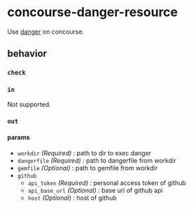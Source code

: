 # concourse-danger-resource
Use [danger](https://danger.systems/ruby) on concourse.

## behavior
### `check`
### `in`
Not supported.

### `out`
#### params
- `workdir` *(Required)* : path to dir to exec danger
- `dangerfile` *(Required)* : path to dangerfile from workdir
- `gemfile` *(Optional)* : path to gemfile from workdir
- `github`
  - `api_token` *(Required)* : personal access token of github
  - `api_base_url` *(Optional)* : base url of github api
  - `host` *(Optional)* : host of github